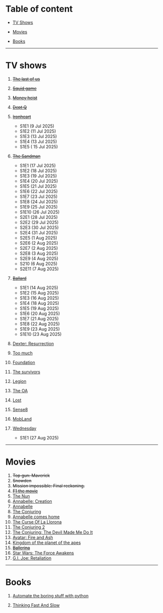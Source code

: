 # Table of content
- [TV Shows](#tv-shows)

- [Movies](#movies)
- [Books](#books)

---
# TV shows

1. ~~[The last of us](https://www.youtube.com/watch?v=uLtkt8BonwM)~~
2. ~~[Squid game](https://www.youtube.com/watch?v=oqxAJKy0ii4)~~
3. ~~[Money heist](https://www.youtube.com/watch?v=_InqQJRqGW4)~~
4. ~~[Dept Q](https://www.youtube.com/watch?v=72hK6FUmm8o)~~
5. ~~[Ironheart](https://www.youtube.com/watch?v=WpW36ldAqnM)~~
   - S1E1 (9 Jul 2025)
   - S1E2 (11 Jul 2025)
   - S1E3 (13 Jul 2025)
   - S1E4 (13 Jul 2025)
   - S1E5 ( 15 Jul 2025)
  
6. ~~[The Sandman](https://www.youtube.com/watch?v=Z6pdYkqeT7A&t=46)~~
    - S1E1 (17 Jul 2025)
    - S1E2 (18 Jul 2025)
    - S1E3 (19 Jul 2025)
    - S1E4 (20 Jul 2025)
    - S1E5 (21 Jul 2025)
    - S1E6 (22 Jul 2025)
    - S1E7 (23 Jul 2025)
    - S1E8 (24 Jul 2025)
    - S1E9 (25 Jul 2025)
    - S1E10 (26 Jul 2025)
    - S2E1 (28 Jul 2025)
    - S2E2 (29 Jul 2025)
    - S2E3 (30 Jul 2025)
    - S2E4 (31 Jul 2025)
    - S2E5 (1 Aug 2025)
    - S2E6 (2 Aug 2025)
    - S2E7 (2 Aug 2025)
    - S2E8 (3 Aug 2025)
    - S2E9 (4 Aug 2025)
    - S210 (6 Aug 2025)
    - S2E11 (7 Aug 2025)
7. ~~[Ballard](https://www.youtube.com/watch?v=9nKRJGXgK0Q&t=48)~~

    - S1E1 (14 Aug 2025)
    - S1E2 (15 Aug 2025)
    - S1E3 (16 Aug 2025)
    - S1E4 (18 Aug 2025)
    - S1E5 (19 Aug 2025)
    - S1E6 (20 Aug 2025)
    - S1E7 (21 Aug 2025)
    - S1E8 (22 Aug 2025)
    - S1E9 (23 Aug 2025)
    - S1E10 (23 Aug 2025)
8. [Dexter: Resurrection](https://www.youtube.com/watch?v=84o1Q6fB20k&t=60)
9. [Too much](https://www.youtube.com/watch?v=HcrbR6EXynM&t=87)
10. [Foundation](https://www.youtube.com/watch?v=X4QYV5GTz7c&t=39)
11. [The survivors](https://www.youtube.com/watch?v=c69c1P-EURg&t=11)
12. [Legion](https://www.youtube.com/watch?v=4SZ3rMMYBLY&t=36)
13. [The OA](https://www.youtube.com/watch?v=DvHJtez2IlY&t=16)
14. [Lost](https://www.youtube.com/watch?v=KTu8iDynwNc&t=14)
15. [Sense8](https://www.youtube.com/watch?v=iKpKAlbJ7BQ&t=35)
16. [MobLand](https://www.youtube.com/watch?v=qKGgw7Ob5f4&t=16)
17. [Wednesday](https://www.youtube.com/watch?v=Di310WS8zLk)

    - S1E1 (27 Aug 2025)
---
# Movies

1. ~~Top gun: Maverick~~
2. ~~Snowden~~
3. ~~Mission impossible: Final reckoning.~~
4. ~~[F1 the movie](https://www.youtube.com/watch?v=8yh9BPUBbbQ)~~
5. [The Nun](https://www.youtube.com/watch?v=pzD9zGcUNrw)
6. [Annabelle: Creation](https://www.youtube.com/watch?v=KisPhy7T__Q)
7. [Annabelle](https://www.youtube.com/watch?v=paFgQNPGlsg)
8. [The Conjuring](https://www.youtube.com/watch?v=FSAz556s0fM)
9. [Annabelle comes home](https://www.youtube.com/watch?v=bCxm7cTpBAs)
10. [The Curse Of La Llorona](https://www.youtube.com/watch?v=uOV-xMYQ7sk)
11. [The Conjuring 2](https://www.youtube.com/watch?v=VFsmuRPClr4)
12. [The Conjuring: The Devil Made Me Do It](https://www.youtube.com/watch?v=h9Q4zZS2v1k)
13. [Avatar: Fire and Ash](https://youtu.be/nb_fFj_0rq8?feature=shared)
14. [Kingdom of the planet of the apes](https://www.youtube.com/watch?v=XtFI7SNtVpY&t=146)
15. ~~[Ballerina](https://www.youtube.com/watch?v=0FSwsrFpkbw&t=5)~~
16. [Star Wars: The Force Awakens](https://www.youtube.com/watch?v=sGbxmsDFVnE&t=133)
17. [G.I. Joe: Retaliation](https://www.youtube.com/watch?v=bd3JmlIxQXM&t=113)

---
# Books
1. [Automate the boring stuff with python](https://www.amazon.in/Automate-Boring-Stuff-Python-3rd-ebook/dp/B0CG8BSP2R/ref=mp_s_a_1_2?crid=17VU94EV52C4G&dib=eyJ2IjoiMSJ9.xLctaNaGcXQ0k8KXfm28_hfi2wvVNLiwo-NnyZ57Fh8_gYKeeVCluet7ikBhHXthe9nTyLbcS4Clux9Y5aEeLk53NBIC5AS_W2lqxlwZAuMYjROaT1G2hiFPCi2fA-2IlGvpJdGa2pc0LGB9Ym-Gc2c0bzQ-dPKmFeAJeacnAM6qIUu6HzCXpx9kytnA9T1YK6IUkG2p5YgWZBTH66rrMg.hoL4SqW-w5ITYhdgPgOIagRPTHTVeIqoitrFogJ8j64&dib_tag=se&keywords=automate+the+boring+stuff+with+python&qid=1755798381&sprefix=automate+the%2Caps%2C376&sr=8-2)

2. [Thinking Fast And Slow](https://www.amazon.in/Thinking-Fast-Slow-Daniel-Kahneman-ebook/dp/B005MJFA2W/ref=mp_s_a_1_1?crid=8RPDH8JHAFCH&dib=eyJ2IjoiMSJ9.orgi45a-1Cv7i7xedcDFq1oXxKzzM3FK6joa6c67XTkXwR9XbZKu2X7KkoQeME_11cfAdXhHb8H2F8B3pd1NJDn9edApjqkAdkjCQEHu90aDf5nbl6ujxrWYsdd5zVRPb0AnCj3D-MPmM3t_KSjXF4dz9phzA6rw5nhhhl6hljuisF-RseP8peS0UJgJFV5f20lxtS2t5zgjhwf6R9BYjA.K-P7hoxoqMZve_CQUOn1zJVzVWTHQIkAfm1FR6Qo1b8&dib_tag=se&keywords=thinking+fast+and+slow&qid=1755800040&s=digital-text&sprefix=Think%2Cdigital-text%2C277&sr=1-1)
